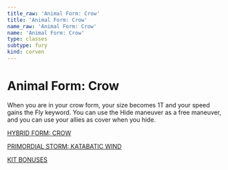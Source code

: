 ```yaml
---
title_raw: 'Animal Form: Crow'
title: 'Animal Form: Crow'
name_raw: 'Animal Form: Crow'
name: 'Animal Form: Crow'
type: classes
subtype: fury
kind: corven
---
```


# Animal Form: Crow

When you are in your crow form, your size becomes 1T and your speed gains the Fly keyword. You can use the Hide maneuver as a free maneuver, and you can use your allies as cover when you hide.

[HYBRID FORM: CROW](./Hybrid%20Form%20Crow.md)

[PRIMORDIAL STORM: KATABATIC WIND](./Primordial%20Storm%20Katabatic%20Wind.md)

[KIT BONUSES](./Kit%20Bonuses.md)
